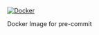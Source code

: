[![Docker](https://github.com/psychopenguin/pre-commit-docker/actions/workflows/docker-publish.yml/badge.svg)](https://github.com/psychopenguin/pre-commit-docker/actions/workflows/docker-publish.yml)

Docker Image for pre-commit
